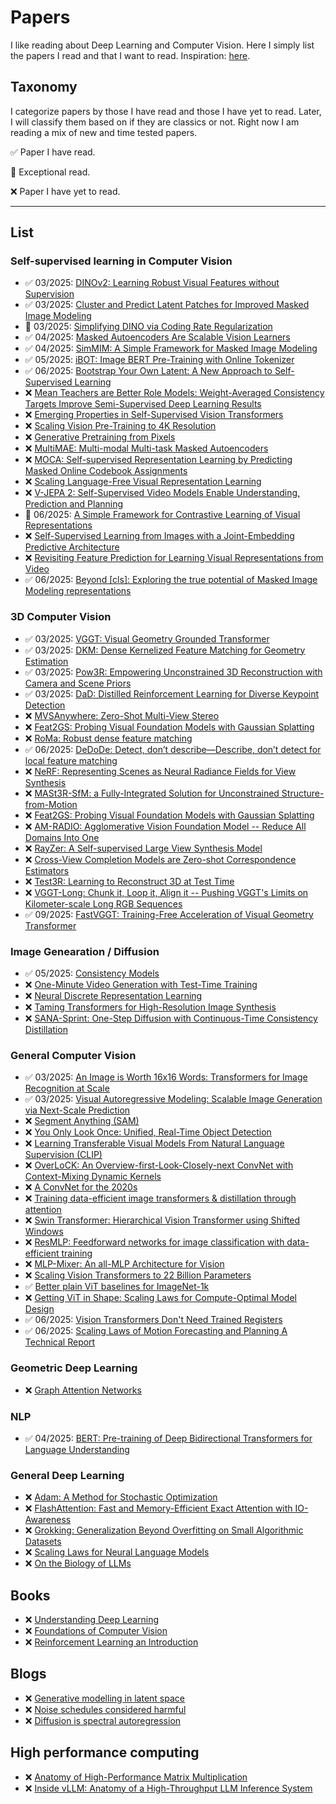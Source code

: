 # Papers
I like reading about Deep Learning and Computer Vision. Here I simply list the papers I read and that I want to read. Inspiration: [here](https://github.com/fregu856/papers).

## Taxonomy
I categorize papers by those I have read and those I have yet to read. Later, I will classify them based on if they are classics or not. Right now I am reading a mix of new and time tested papers.

✅ Paper I have read.

🚀 Exceptional read.

❌ Paper I have yet to read.

----

## List

### Self-supervised learning in Computer Vision
* ✅ 03/2025: [DINOv2: Learning Robust Visual Features without Supervision](https://arxiv.org/abs/2304.07193)
* ✅ 03/2025: [Cluster and Predict Latent Patches for Improved Masked Image Modeling](https://arxiv.org/abs/2502.08769)
* 🚀 03/2025: [Simplifying DINO via Coding Rate Regularization](https://arxiv.org/abs/2502.10385)
* ✅ 04/2025: [Masked Autoencoders Are Scalable Vision Learners](https://arxiv.org/abs/2111.06377)
* ✅ 04/2025: [SimMIM: A Simple Framework for Masked Image Modeling](https://arxiv.org/abs/2111.09886)
* ✅ 05/2025: [iBOT: Image BERT Pre-Training with Online Tokenizer](https://arxiv.org/abs/2111.07832)
* ✅ 06/2025: [Bootstrap Your Own Latent: A New Approach to Self-Supervised Learning](https://arxiv.org/abs/2006.07733)
* ❌ [Mean Teachers are Better Role Models: Weight-Averaged Consistency Targets Improve Semi-Supervised Deep Learning Results](https://arxiv.org/abs/1703.01780)
* ❌ [Emerging Properties in Self-Supervised Vision Transformers](https://openaccess.thecvf.com/content/ICCV2021/html/Caron_Emerging_Properties_in_Self-Supervised_Vision_Transformers_ICCV_2021_paper.html)
* ❌ [Scaling Vision Pre-Training to 4K Resolution](https://arxiv.org/abs/2503.19903v1)
* ❌ [Generative Pretraining from Pixels](https://cdn.openai.com/papers/Generative_Pretraining_from_Pixels_V2.pdf)
* ❌ [MultiMAE: Multi-modal Multi-task Masked Autoencoders](https://arxiv.org/abs/2204.01678)
* ❌ [MOCA: Self-supervised Representation Learning by Predicting Masked Online Codebook Assignments](https://arxiv.org/abs/2307.09361)
* ❌ [Scaling Language-Free Visual Representation Learning](https://arxiv.org/abs/2504.01017)
* ❌ [V-JEPA 2: Self-Supervised Video Models Enable Understanding, Prediction and Planning](https://arxiv.org/abs/2506.09985)
* 🚀 06/2025: [A Simple Framework for Contrastive Learning of Visual Representations](https://arxiv.org/abs/2002.05709)
* ❌ [Self-Supervised Learning from Images with a Joint-Embedding Predictive Architecture](https://arxiv.org/pdf/2301.08243)
* ❌ [Revisiting Feature Prediction for Learning Visual Representations from Video](https://arxiv.org/abs/2404.08471)
* ✅ 06/2025: [Beyond [cls]: Exploring the true potential of Masked Image Modeling representations](https://arxiv.org/abs/2412.03215)


### 3D Computer Vision
* ✅ 03/2025: [VGGT: Visual Geometry Grounded Transformer](https://arxiv.org/abs/2503.11651)
* ✅ 03/2025: [DKM: Dense Kernelized Feature Matching for Geometry Estimation](https://arxiv.org/abs/2202.00667)
* ✅ 03/2025: [Pow3R: Empowering Unconstrained 3D Reconstruction with Camera and Scene Priors](https://arxiv.org/abs/2503.17316)
* ✅ 03/2025: [DaD: Distilled Reinforcement Learning for Diverse Keypoint Detection](https://arxiv.org/abs/2503.07347)
* ❌ [MVSAnywhere: Zero-Shot Multi-View Stereo](https://nianticlabs.github.io/mvsanywhere/resources/MVSAnywhere.pdf)
* ❌ [Feat2GS: Probing Visual Foundation Models with Gaussian Splatting](https://arxiv.org/abs/2412.09606)
* ❌ [RoMa: Robust dense feature matching](https://arxiv.org/abs/2305.15404)
* ✅ 06/2025: [DeDoDe: Detect, don’t describe—Describe, don’t detect for local feature matching](https://arxiv.org/abs/2308.08479)
* ❌ [NeRF: Representing Scenes as Neural Radiance Fields for View Synthesis](https://arxiv.org/abs/2003.08934)
* ❌ [MASt3R-SfM: a Fully-Integrated Solution for Unconstrained Structure-from-Motion](https://arxiv.org/abs/2409.19152)
* ❌ [Feat2GS: Probing Visual Foundation Models with Gaussian Splatting](https://arxiv.org/abs/2412.09606)
* ❌ [AM-RADIO: Agglomerative Vision Foundation Model -- Reduce All Domains Into One](https://arxiv.org/abs/2312.06709)
* ❌ [RayZer: A Self-supervised Large View Synthesis Model](https://arxiv.org/abs/2505.00702)
* ❌ [Cross-View Completion Models are Zero-shot Correspondence Estimators](https://arxiv.org/abs/2412.09072)
* ❌ [Test3R: Learning to Reconstruct 3D at Test Time](https://arxiv.org/abs/2506.13750)
* ❌ [VGGT-Long: Chunk it, Loop it, Align it -- Pushing VGGT's Limits on Kilometer-scale Long RGB Sequences](https://arxiv.org/abs/2507.16443)
* ✅ 09/2025: [FastVGGT: Training-Free Acceleration of Visual Geometry Transformer](https://arxiv.org/abs/2509.02560)

### Image Genearation / Diffusion
* ✅ 05/2025: [Consistency Models](https://arxiv.org/abs/2303.01469)
* ❌ [One-Minute Video Generation with Test-Time Training](https://arxiv.org/abs/2504.05298)
* ❌ [Neural Discrete Representation Learning](https://arxiv.org/abs/1711.00937)
* ❌ [Taming Transformers for High-Resolution Image Synthesis](https://arxiv.org/abs/2012.09841)
* ❌ [SANA-Sprint: One-Step Diffusion with Continuous-Time Consistency Distillation](https://arxiv.org/pdf/2503.09641)

### General Computer Vision
* ✅ 03/2025: [An Image is Worth 16x16 Words: Transformers for Image Recognition at Scale](https://arxiv.org/abs/2010.11929)
* ✅ 03/2025: [Visual Autoregressive Modeling: Scalable Image Generation via Next-Scale Prediction](https://arxiv.org/abs/2404.02905)
* ❌ [Segment Anything (SAM)](https://arxiv.org/abs/2304.02643)
* ❌ [You Only Look Once: Unified, Real-Time Object Detection](https://arxiv.org/abs/1506.02640)
* ❌ [Learning Transferable Visual Models From Natural Language Supervision (CLIP)](https://arxiv.org/abs/2103.00020)
* ❌ [OverLoCK: An Overview-first-Look-Closely-next ConvNet with Context-Mixing Dynamic Kernels](https://arxiv.org/abs/2502.20087v2)
* ❌ [A ConvNet for the 2020s](https://arxiv.org/abs/2201.03545)
* ❌ [Training data-efficient image transformers & distillation through attention](https://arxiv.org/abs/2012.12877)
* ❌ [Swin Transformer: Hierarchical Vision Transformer using Shifted Windows](https://arxiv.org/abs/2103.14030)
* ❌ [ResMLP: Feedforward networks for image classification with data-efficient training](https://arxiv.org/abs/2105.03404)
* ❌ [MLP-Mixer: An all-MLP Architecture for Vision](https://arxiv.org/pdf/2105.01601)
* ❌ [Scaling Vision Transformers to 22 Billion Parameters](https://arxiv.org/abs/2302.05442)
* ✅ [Better plain ViT baselines for ImageNet-1k](https://arxiv.org/pdf/2205.01580)
* ❌ [Getting ViT in Shape: Scaling Laws for Compute-Optimal Model Design](https://proceedings.neurips.cc/paper_files/paper/2023/file/3504a4fa45685d668ce92797fbbf1895-Paper-Conference.pdf)
* ✅ 06/2025: [Vision Transformers Don't Need Trained Registers](https://www.arxiv.org/abs/2506.08010)
* ✅ 06/2025: [Scaling Laws of Motion Forecasting and Planning A Technical Report](https://arxiv.org/pdf/2506.08228)

### Geometric Deep Learning
* ❌ [Graph Attention Networks](https://arxiv.org/abs/1710.10903)

### NLP 
* ✅ 04/2025: [BERT: Pre-training of Deep Bidirectional Transformers for Language Understanding](https://arxiv.org/abs/1810.04805)

### General Deep Learning 
* ❌ [Adam: A Method for Stochastic Optimization](https://arxiv.org/abs/1412.6980)
* ❌ [FlashAttention: Fast and Memory-Efficient Exact Attention with IO-Awareness](https://arxiv.org/abs/2205.14135)
* ❌ [Grokking: Generalization Beyond Overfitting on Small Algorithmic Datasets](https://arxiv.org/abs/2201.02177)
* ❌ [Scaling Laws for Neural Language Models](https://arxiv.org/abs/2001.08361)
* ❌ [On the Biology of LLMs](https://transformer-circuits.pub/2025/attribution-graphs/biology.html)
 
## Books
* ❌ [Understanding Deep Learning](https://udlbook.github.io/udlbook/)
* ❌ [Foundations of Computer Vision](https://visionbook.mit.edu/taxonomy.html#helmholtz-perception-as-inference)
* ❌ [Reinforcement Learning an Introduction](http://incompleteideas.net/book/RLbook2020.pdf)

## Blogs
* ❌ [Generative modelling in latent space](https://sander.ai/2025/04/15/latents.html)
* ❌ [Noise schedules considered harmful](https://sander.ai/2024/06/14/noise-schedules.html)
* ❌ [Diffusion is spectral autoregression](https://sander.ai/2024/09/02/spectral-autoregression.html)

## High performance computing
* ❌ [Anatomy of High-Performance Matrix Multiplication](https://www.cs.utexas.edu/~flame/pubs/GotoTOMS_revision.pdf)
* ❌ [Inside vLLM: Anatomy of a High-Throughput LLM Inference System](https://www.aleksagordic.com/blog/vllm)

